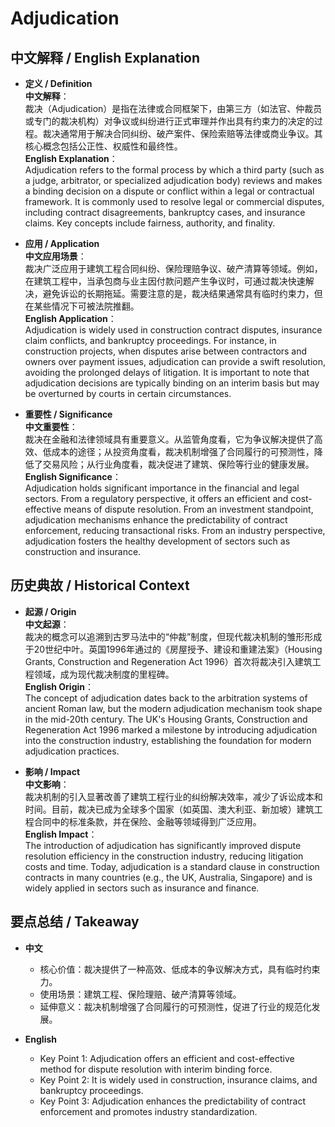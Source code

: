 # Adjudication

## 中文解释 / English Explanation

* **定义 / Definition**  
  **中文解释**：  
  裁决（Adjudication）是指在法律或合同框架下，由第三方（如法官、仲裁员或专门的裁决机构）对争议或纠纷进行正式审理并作出具有约束力的决定的过程。裁决通常用于解决合同纠纷、破产案件、保险索赔等法律或商业争议。其核心概念包括公正性、权威性和最终性。  
  **English Explanation**：  
  Adjudication refers to the formal process by which a third party (such as a judge, arbitrator, or specialized adjudication body) reviews and makes a binding decision on a dispute or conflict within a legal or contractual framework. It is commonly used to resolve legal or commercial disputes, including contract disagreements, bankruptcy cases, and insurance claims. Key concepts include fairness, authority, and finality.

* **应用 / Application**  
  **中文应用场景**：  
  裁决广泛应用于建筑工程合同纠纷、保险理赔争议、破产清算等领域。例如，在建筑工程中，当承包商与业主因付款问题产生争议时，可通过裁决快速解决，避免诉讼的长期拖延。需要注意的是，裁决结果通常具有临时约束力，但在某些情况下可被法院推翻。  
  **English Application**：  
  Adjudication is widely used in construction contract disputes, insurance claim conflicts, and bankruptcy proceedings. For instance, in construction projects, when disputes arise between contractors and owners over payment issues, adjudication can provide a swift resolution, avoiding the prolonged delays of litigation. It is important to note that adjudication decisions are typically binding on an interim basis but may be overturned by courts in certain circumstances.

* **重要性 / Significance**  
  **中文重要性**：  
  裁决在金融和法律领域具有重要意义。从监管角度看，它为争议解决提供了高效、低成本的途径；从投资角度看，裁决机制增强了合同履行的可预测性，降低了交易风险；从行业角度看，裁决促进了建筑、保险等行业的健康发展。  
  **English Significance**：  
  Adjudication holds significant importance in the financial and legal sectors. From a regulatory perspective, it offers an efficient and cost-effective means of dispute resolution. From an investment standpoint, adjudication mechanisms enhance the predictability of contract enforcement, reducing transactional risks. From an industry perspective, adjudication fosters the healthy development of sectors such as construction and insurance.

## 历史典故 / Historical Context

* **起源 / Origin**  
  **中文起源**：  
  裁决的概念可以追溯到古罗马法中的“仲裁”制度，但现代裁决机制的雏形形成于20世纪中叶。英国1996年通过的《房屋授予、建设和重建法案》（Housing Grants, Construction and Regeneration Act 1996）首次将裁决引入建筑工程领域，成为现代裁决制度的里程碑。  
  **English Origin**：  
  The concept of adjudication dates back to the arbitration systems of ancient Roman law, but the modern adjudication mechanism took shape in the mid-20th century. The UK's Housing Grants, Construction and Regeneration Act 1996 marked a milestone by introducing adjudication into the construction industry, establishing the foundation for modern adjudication practices.

* **影响 / Impact**  
  **中文影响**：  
  裁决机制的引入显著改善了建筑工程行业的纠纷解决效率，减少了诉讼成本和时间。目前，裁决已成为全球多个国家（如英国、澳大利亚、新加坡）建筑工程合同中的标准条款，并在保险、金融等领域得到广泛应用。  
  **English Impact**：  
  The introduction of adjudication has significantly improved dispute resolution efficiency in the construction industry, reducing litigation costs and time. Today, adjudication is a standard clause in construction contracts in many countries (e.g., the UK, Australia, Singapore) and is widely applied in sectors such as insurance and finance.

## 要点总结 / Takeaway

* **中文**  
  - 核心价值：裁决提供了一种高效、低成本的争议解决方式，具有临时约束力。  
  - 使用场景：建筑工程、保险理赔、破产清算等领域。  
  - 延伸意义：裁决机制增强了合同履行的可预测性，促进了行业的规范化发展。

* **English**  
  - Key Point 1: Adjudication offers an efficient and cost-effective method for dispute resolution with interim binding force.  
  - Key Point 2: It is widely used in construction, insurance claims, and bankruptcy proceedings.  
  - Key Point 3: Adjudication enhances the predictability of contract enforcement and promotes industry standardization.
